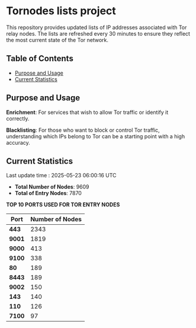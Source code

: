 # Tornodes lists project

This repository provides updated lists of IP addresses associated with Tor relay nodes. The lists are refreshed every 30 minutes to ensure they reflect the most current state of the Tor network.

## Table of Contents

- [Purpose and Usage](#purpose-and-usage)
- [Current Statistics](#current-statistics)


## Purpose and Usage

**Enrichment**: For services that wish to allow Tor traffic or identify it correctly.

**Blacklisting**: For those who want to block or control Tor traffic, understanding which IPs belong to Tor can be a starting point with a high accuracy.

## Current Statistics

Last update time : 2025-05-23 06:00:16 UTC

- **Total Number of Nodes**: 9609
- **Total of Entry Nodes**: 7870

**TOP 10 PORTS USED FOR TOR ENTRY NODES**

| **Port** | **Number of Nodes** |
|------|-----------------|
| **443**   | 2343  |
| **9001**   | 1819  |
| **9000**   | 413  |
| **9100**   | 338  |
| **80**   | 189  |
| **8443**   | 189  |
| **9002**   | 150  |
| **143**   | 140  |
| **110**   | 126  |
| **7100**   | 97  |

